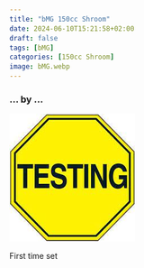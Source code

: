```yaml
---
title: "bMG 150cc Shroom"
date: 2024-06-10T15:21:58+02:00
draft: false
tags: [bMG]
categories: [150cc Shroom]
image: bMG.webp
---
```

### ... by ...
![Nothing there](testing.jpg)

First time set